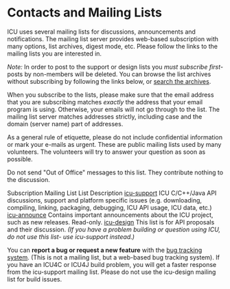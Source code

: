 # Contacts and Mailing Lists

ICU uses several mailing lists for discussions, announcements and notifications.
The mailing list server provides web-based subscription with many options, list
archives, digest mode, etc. Please follow the links to the mailing lists you are
interested in.

*Note:* In order to post to the support or design lists you *must subscribe*
*first*- posts by non-members will be deleted. You can browse the list archives
without subscribing by following the links below, or [search the
archives](http://sourceforge.net/p/icu/mailman/search/).

When you subscribe to the lists, please make sure that the email address that
you are subscribing matches *exactly* the address that your email program is
using. Otherwise, your emails will not go through to the list. The mailing list
server matches addresses strictly, including case and the domain (server name)
part of addresses.

As a general rule of etiquette, please do not include confidential information
or mark your e-mails as urgent. These are public mailing lists used by many
volunteers. The volunteers will try to answer your question as soon as possible.

Do not send "Out of Office" messages to this list. They contribute nothing to
the discussion.

Subscription Mailing List List Description
[icu-support](http://lists.sourceforge.net/lists/listinfo/icu-support) ICU
C/C++/Java API discussions, support and platform specific issues (e.g.
downloading, compiling, linking, packaging, debugging, ICU API usage, ICU data,
etc.) [icu-announce](http://lists.sourceforge.net/lists/listinfo/icu-announce)
Contains important announcements about the ICU project, such as new releases.
Read-only.
[icu-design](http://lists.sourceforge.net/lists/listinfo/icu-design) This list
is for API proposals and their discussion.
*(If you have a problem building or question using ICU, do not use this list-
use icu-support instead.)*

You can **report a bug or request a new feature** with the [bug tracking
system](bugs.md). (This is not a mailing list, but a web-based bug tracking
system). If you have an ICU4C or ICU4J build problem, you will get a faster
response from the icu-support mailing list. Please do not use the icu-design
mailing list for build issues.
